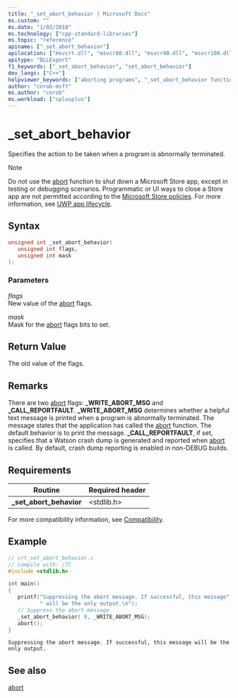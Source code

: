 ```yaml
---
title: "_set_abort_behavior | Microsoft Docs"
ms.custom: ""
ms.date: "1/02/2018"
ms.technology: ["cpp-standard-libraries"]
ms.topic: "reference"
apiname: ["_set_abort_behavior"]
apilocation: ["msvcrt.dll", "msvcr80.dll", "msvcr90.dll", "msvcr100.dll", "msvcr100_clr0400.dll", "msvcr110.dll", "msvcr110_clr0400.dll", "msvcr120.dll", "msvcr120_clr0400.dll", "ucrtbase.dll", "api-ms-win-crt-runtime-l1-1-0.dll"]
apitype: "DLLExport"
f1_keywords: ["_set_abort_behavior", "set_abort_behavior"]
dev_langs: ["C++"]
helpviewer_keywords: ["aborting programs", "_set_abort_behavior function", "set_abort_behavior function"]
author: "corob-msft"
ms.author: "corob"
ms.workload: ["cplusplus"]
---
```

# _set_abort_behavior

Specifies the action to be taken when a program is abnormally terminated.

> [!NOTE]
> Do not use the [abort](abort.md) function to shut down a Microsoft Store app, except in testing or debugging scenarios. Programmatic or UI ways to close a Store app are not permitted according to the [Microsoft Store policies](/legal/windows/agreements/store-policies). For more information, see [UWP app lifecycle](/windows/uwp/launch-resume/app-lifecycle).

## Syntax

```C
unsigned int _set_abort_behavior(
   unsigned int flags,
   unsigned int mask
);
```

### Parameters

*flags*<br/>
New value of the [abort](abort.md) flags.

*mask*<br/>
Mask for the [abort](abort.md) flags bits to set.

## Return Value

The old value of the flags.

## Remarks

There are two [abort](abort.md) flags: **_WRITE_ABORT_MSG** and **_CALL_REPORTFAULT**. **_WRITE_ABORT_MSG** determines whether a helpful text message is printed when a program is abnormally terminated. The message states that the application has called the [abort](abort.md) function. The default behavior is to print the message. **_CALL_REPORTFAULT**, if set, specifies that a Watson crash dump is generated and reported when [abort](abort.md) is called. By default, crash dump reporting is enabled in non-DEBUG builds.

## Requirements

|Routine|Required header|
|-------------|---------------------|
|**_set_abort_behavior**|\<stdlib.h>|

For more compatibility information, see [Compatibility](../../c-runtime-library/compatibility.md).

## Example

```C
// crt_set_abort_behavior.c
// compile with: /TC
#include <stdlib.h>

int main()
{
   printf("Suppressing the abort message. If successful, this message"
          " will be the only output.\n");
   // Suppress the abort message
   _set_abort_behavior( 0, _WRITE_ABORT_MSG);
   abort();
}
```

```Output
Suppressing the abort message. If successful, this message will be the only output.
```

## See also

[abort](abort.md)<br/>
